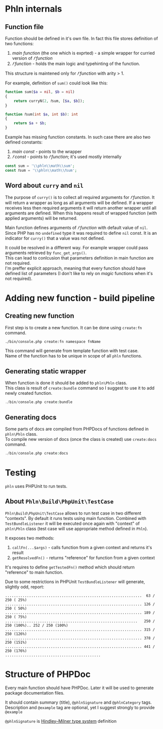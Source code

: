 # Phln internals

## Function file

Function should be defined in it's own file. In fact this file stores definition of two functions:

1. *main function* (the one which is exprted) - a simple wrapper for curried version of *𝑓 function*
2. *𝑓 function* - holds the main logic and typehinting of the function.

This structure is maintened only for *𝑓 function* with arity > 1.

For example, definition of `sum()` could look like this:

```php
function sum($a = nil, $b = nil)
{
    return curryN(2, 𝑓sum, [$a, $b]);
}

function 𝑓sum(int $a, int $b): int
{
    return $a + $b;
}
```

Example has missing function constants. In such case there are also two defined constants:

1. *main const* - points to the wrapper
2. *𝑓 const* - points to *𝑓 function*; it's used mostly internally

```php
const sum = '\\phln\\math\\sum';
const 𝑓sum = '\\phln\\math\\𝑓sum';
```

##  Word about `curry` and `nil`

The purpose of `curry()` is to collect all required arguments for *𝑓 function*. It will return a wrapper as long as all arguments will be defined. If a wrapper receives less then required arguments it will return another wrapper until all arguments are defined. When this happens result of wrapped function (with applied arguments) will be returned.

Main function defines arguments of *𝑓 function* with default value of `nil`. Since PHP has no `undefined` type it was required to define `nil` const. It is an indicator for `curry()` that a value was not defined.

It could be resolved in a different way. For example wrapper could pass arguments retrieved by `func_get_args()`.  
This can lead to conlcusion that parameters definition in main function are not required.  
I'm preffer explicit approach, meaning that every function should have defined list of parameters (I don't like to rely on *magic* functions when it's not required).

# Adding new function - build pipeline 

## Creating new function

First step is to create a new function. It can be done using `create:fn` command.

```bash
./bin/console.php create:fn namespace fnName
```

This command will generate from template function with test case.  
Name of the function has to be unique in scope of all `phln` functions.

## Generating static wrapper

When function is done it should be added to `phln\Phln` class.  
This class is result of `create:bundle` command so I suggest to use it to add newly created function.

```php
./bin/console.php create:bundle
```

## Generating docs

Some parts of docs are compiled from PHPDocs of functions defined in `phln\Phln` class.  
To compile new version of docs (once the class is created) use `create:docs` command.

```php
./bin/console.php create:docs
```

# Testing

`phln` uses PHPUnit to run tests.

## About `Phln\Build\PhpUnit\TestCase`

`Phln\Build\PhpUnit\TestCase` allows to run test case in two different "contexts". By default it runs tests using main function. Combined with `TestBundleListener` it will be executed once again with "context" of `phln\Phln` class (test case will use appropriate method defined in `Phln`).

It exposes two methods:
1. `callFn(...$args)` - calls function from a given context and returns it's result
2. `getResolvedFn()` - returns "reference" for function from a given context

It's requires to define `getTestedFn()` method which should return "reference" to main function.

Due to some restrictions in PHPUnit `TestBundleListener` will generate, slightly odd, report:

```
...............................................................  63 / 250 ( 25%)
............................................................... 126 / 250 ( 50%)
............................................................... 189 / 250 ( 75%)
.............................................................   250 / 250 (100%).. 252 / 250 (100%)
............................................................... 315 / 250 (126%)
............................................................... 378 / 250 (151%)
............................................................... 441 / 250 (176%)
............................................
```

# Structure of PHPDoc

Every main function should have PHPDoc. Later it will be used to generate package documentation files.

It should contain summary (title), `@phlnSignature` and `@phlnCategory` tags.  
Description and `@example` tag are optional, yet I suggest strongly to provide `@example`

`@phlnSignature` is [Hindley–Milner type system](https://en.wikipedia.org/wiki/Hindley%E2%80%93Milner_type_system) definition
